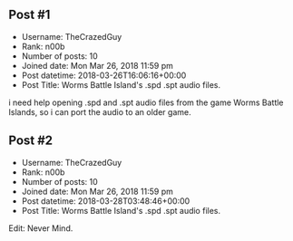 ## Post #1
- Username: TheCrazedGuy
- Rank: n00b
- Number of posts: 10
- Joined date: Mon Mar 26, 2018 11:59 pm
- Post datetime: 2018-03-26T16:06:16+00:00
- Post Title: Worms Battle Island's .spd .spt audio files.

i need help opening .spd and .spt audio files from the game Worms Battle Islands, so i can
port the audio to an older game.
## Post #2
- Username: TheCrazedGuy
- Rank: n00b
- Number of posts: 10
- Joined date: Mon Mar 26, 2018 11:59 pm
- Post datetime: 2018-03-28T03:48:46+00:00
- Post Title: Worms Battle Island's .spd .spt audio files.

Edit: Never Mind.
